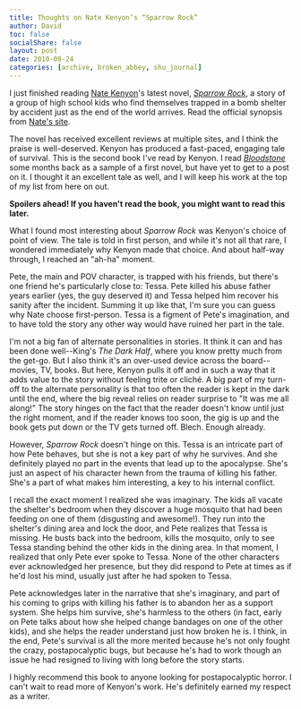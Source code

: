 ```yaml
---
title: Thoughts on Nate Kenyon’s “Sparrow Rock”
author: David
toc: false
socialShare: false
layout: post
date: 2010-08-24
categories: [archive, broken_abbey, shu_journal]
---
```


I just finished reading [Nate Kenyon](http://www.natekenyon.com)'s latest novel,
[_Sparrow Rock_](http://www.amazon.com/Sparrow-Rock-Nate-Kenyon/dp/0843963778/ref=sr_1_1?ie=UTF8&s=books&qid=1270214210&sr=1-1),
a story of a group of high school kids who find themselves trapped in a bomb
shelter by accident just as the end of the world arrives. Read the official
synopsis from [Nate's site](http://natekenyon.com/sparrow-rock-synopsis).

The novel has received excellent reviews at multiple sites, and I think the
praise is well-deserved. Kenyon has produced a fast-paced, engaging tale of
survival. This is the second book I've read by Kenyon. I read
_[Bloodstone](http://natekenyon.com/fiction/bloodstone-synopsis/2005/11/22)_
some months back as a sample of a first novel, but have yet to get to a post on
it. I thought it an excellent tale as well, and I will keep his work at the top
of my list from here on out.

**Spoilers ahead! If you haven't read the book, you might want to read this
later.**

What I found most interesting about _Sparrow Rock_ was Kenyon's choice of point
of view. The tale is told in first person, and while it's not all that rare, I
wondered immediately why Kenyon made that choice. And about half-way through, I
reached an "ah-ha" moment.

Pete, the main and POV character, is trapped with his friends, but there's one
friend he's particularly close to: Tessa. Pete killed his abuse father years
earlier (yes, the guy deserved it) and Tessa helped him recover his sanity after
the incident. Summing it up like that, I'm sure you can guess why Nate choose
first-person. Tessa is a figment of Pete's imagination, and to have told the
story any other way would have ruined her part in the tale.

I'm not a big fan of alternate personalities in stories. It think it can and has
been done well--King's _The Dark Half_, where you know pretty much from the
get-go. But I also think it's an over-used device across the board--movies, TV,
books. But here, Kenyon pulls it off and in such a way that it adds value to the
story without feeling trite or cliché. A big part of my turn-off to the
alternate personality is that too often the reader is kept in the dark until the
end, where the big reveal relies on reader surprise to "It was me all along!"
The story hinges on the fact that the reader doesn't know until just the right
moment, and if the reader knows too soon, the gig is up and the book gets put
down or the TV gets turned off. Blech. Enough already.

However, _Sparrow Rock_ doesn't hinge on this. Tessa is an intricate part of how
Pete behaves, but she is not a key part of why he survives. And she definitely
played no part in the events that lead up to the apocalypse. She's just an
aspect of his character hewn from the trauma of killing his father. She's a part
of what makes him interesting, a key to his internal conflict.

I recall the exact moment I realized she was imaginary. The kids all vacate the
shelter's bedroom when they discover a huge mosquito that had been feeding on
one of them (disgusting and awesome!). They run into the shelter's dining area
and lock the door, and Pete realizes that Tessa is missing. He busts back into
the bedroom, kills the mosquito, only to see Tessa standing behind the other
kids in the dining area. In that moment, I realized that only Pete ever spoke to
Tessa. None of the other characters ever acknowledged her presence, but they did
respond to Pete at times as if he'd lost his mind, usually just after he had
spoken to Tessa.

Pete acknowledges later in the narrative that she's imaginary, and part of his
coming to grips with killing his father is to abandon her as a support system.
She helps him survive, she's harmless to the others (in fact, early on Pete
talks about how she helped change bandages on one of the other kids), and she
helps the reader understand just how broken he is. I think, in the end, Pete's
survival is all the more merited because he's not only fought the crazy,
postapocalyptic bugs, but because he's had to work though an issue he had
resigned to living with long before the story starts.

I highly recommend this book to anyone looking for postapocalyptic horror. I
can't wait to read more of Kenyon's work. He's definitely earned my respect as a
writer.
